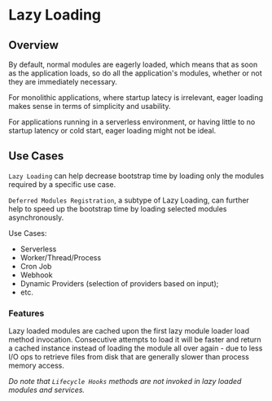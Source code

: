 # Lazy Loading

## Overview

By default, normal modules are eagerly loaded, which means that as soon as the application loads, so do all the application's modules, whether or not they are immediately necessary.

For monolithic applications, where startup latecy is irrelevant, eager loading makes sense in terms of simplicity and usability.

For applications running in a serverless environment, or having little to no startup latency or cold start, eager loading might not be ideal.

## Use Cases

`Lazy Loading` can help decrease bootstrap time by loading only the modules required by a specific use case.

`Deferred Modules Registration`, a subtype of Lazy Loading, can further help to speed up the bootstrap time by loading selected modules asynchronously.

Use Cases:

- Serverless
- Worker/Thread/Process
- Cron Job
- Webhook
- Dynamic Providers (selection of providers based on input);
- etc.

### Features

Lazy loaded modules are cached upon the first lazy module loader load method invocation. Consecutive attempts to load it will be faster and return a cached instance instead of loading the module all over again - due to less I/O ops to retrieve files from disk that are generally slower than process memory access.

_Do note that `Lifecycle Hooks` methods are not invoked in lazy loaded modules and services._
